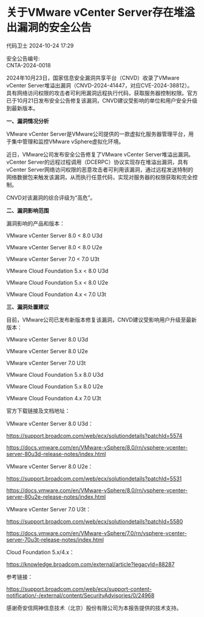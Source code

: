 #  关于VMware vCenter Server存在堆溢出漏洞的安全公告   
 代码卫士   2024-10-24 17:29  
  
安全公告编号:  
CNTA-2024-0018  
  
  
  
2024年10月23日，国家信息安全漏洞共享平台（CNVD）收录了VMware vCenter Server堆溢出漏洞（CNVD-2024-41447，对应CVE-2024-38812）。具有网络访问权限的攻击者可利用漏洞远程执行代码，获取服务器控制权限。官方已于10月21日发布安全公告修复该漏洞，CNVD建议受影响的单位和用户安全升级到最新版本。  
  
**一、漏洞情况分析**  
  
VMware vCenter Server是VMware公司提供的一款虚拟化服务器管理平台，用于集中管理和监控VMware vSphere虚拟化环境。  
  
近日，VMware公司发布安全公告修复了VMware vCenter Server堆溢出漏洞。vCenter Server的远程过程调用（DCERPC）协议实现存在堆溢出漏洞，具有vCenter Server网络访问权限的恶意攻击者可利用该漏洞，通过远程发送特制的网络数据包来触发该漏洞，从而执行任意代码，实现对服务器的权限获取和完全控制。  
  
CNVD对该漏洞的综合评级为“高危”。  
  
**二、漏洞影响范围**  
  
漏洞影响的产品和版本：  
  
VMware vCenter Server 8.0 < 8.0 U3d  
  
VMware vCenter Server 8.0 < 8.0 U2e  
  
VMware vCenter Server 7.0 < 7.0 U3t  
  
VMware Cloud Foundation 5.x < 8.0 U3d  
  
VMware Cloud Foundation 5.x < 8.0 U2e  
  
VMware Cloud Foundation 4.x < 7.0 U3t  
  
**三、漏洞处置建议**  
  
目前，VMware公司已发布新版本修复该漏洞，CNVD建议受影响用户升级至最新版本：  
  
VMware vCenter Server 8.0 U3d  
  
VMware vCenter Server 8.0 U2e  
  
VMware vCenter Server 7.0 U3t  
  
VMware Cloud Foundation 5.x 8.0 U3d  
  
VMware Cloud Foundation 5.x 8.0 U2e  
  
VMware Cloud Foundation 4.x 7.0 U3t  
  
官方下载链接及文档地址：  
  
VMware vCenter Server 8.0 U3d：  
  
https://support.broadcom.com/web/ecx/solutiondetails?patchId=5574  
  
https://docs.vmware.com/en/VMware-vSphere/8.0/rn/vsphere-vcenter-server-80u3d-release-notes/index.html  
  
VMware vCenter Server 8.0 U2e：  
  
https://support.broadcom.com/web/ecx/solutiondetails?patchId=5531  
  
https://docs.vmware.com/en/VMware-vSphere/8.0/rn/vsphere-vcenter-server-80u2e-release-notes/index.html  
  
VMware vCenter Server 7.0 U3t：  
  
https://support.broadcom.com/web/ecx/solutiondetails?patchId=5580  
  
https://docs.vmware.com/en/VMware-vSphere/7.0/rn/vsphere-vcenter-server-70u3t-release-notes/index.html  
  
Cloud Foundation 5.x/4.x：  
  
https://knowledge.broadcom.com/external/article?legacyId=88287  
  
  
参考链接：  
  
https://support.broadcom.com/web/ecx/support-content-notification/-/external/content/SecurityAdvisories/0/24968  
  
感谢奇安信网神信息技术（北京）股份有限公司为本报告提供的技术支持。  
  
